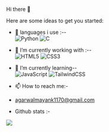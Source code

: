 Hi there 👋


Here are some ideas to get you started:

- 🔭 languages i use :--<br>
![Python](https://img.shields.io/badge/python-3670A0?style=for-the-badge&logo=python&logoColor=ffdd54)    ![C](https://img.shields.io/badge/c-%2300599C.svg?style=for-the-badge&logo=c&logoColor=white)

- 🔭 I’m currently working with  :--<br>
![HTML5](https://img.shields.io/badge/html5-%23E34F26.svg?style=for-the-badge&logo=html5&logoColor=white)  ![CSS3](https://img.shields.io/badge/css3-%231572B6.svg?style=for-the-badge&logo=css3&logoColor=white)
- 🌱 I’m currently learning-- <br>
![JavaScript](https://img.shields.io/badge/javascript-%23323330.svg?style=for-the-badge&logo=javascript&logoColor=%23F7DF1E)  ![TailwindCSS](https://img.shields.io/badge/tailwindcss-%2338B2AC.svg?style=for-the-badge&logo=tailwind-css&logoColor=white)
- 📫 How to reach me:-<br>
- agarwalmayank1170@gmail.com  
  </p>
- Github stats :-
<p>
<img src="https://github-readme-stats.vercel.app/api?username=mayank&show_icons=true"/>
  </p>
